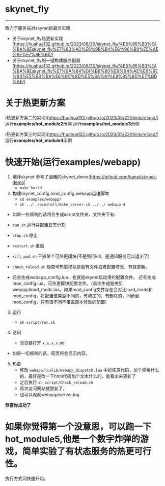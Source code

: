 # skynet_fly
---
致力于服务端对skynet的最佳实践

* 关于skynet_fly热更新实现[https://huahua132.github.io/2023/06/30/skynet_fly/%E5%85%B3%E4%BA%8Eskynet_fly%E7%83%AD%E6%9B%B4%E6%96%B0%E5%AE%9E%E7%8E%B0/]
* 关于skynet_fly的一键构建服务配置[https://huahua132.github.io/2023/06/30/skynet_fly/%E5%85%B3%E4%BA%8Eskynet_fly%E7%9A%84%E4%B8%80%E9%94%AE%E6%9E%84%E5%BB%BA%E6%9C%8D%E5%8A%A1%E9%85%8D%E7%BD%AE/]

关于热更新方案
===

(热更新方案二的实现)[https://huahua132.github.io/2023/05/22/think/reload/]
运行**examples/hot_module2**示例
运行**examples/hot_module3**示例

(热更新方案三的实现)[https://huahua132.github.io/2023/05/22/think/reload/]
运行**examples/hot_module4**示例

快速开始(运行examples/webapp)
===
1. 编译skynet 参考了涵曦的skynet_demo[https://github.com/hanxi/skynet-demo] 
    - `make build`
2. 构建skynet_config,mod_config,webapp运维脚本
    - `cd examples/webapp/`
    - `sh ../../binshell/make_server.sh ../../ webapp 4`
- 如果一些顺利的话将会生成script文件夹，文件夹下有:
- `run.sh` 运行并配置日志分割
- `stop.sh` 停止
- `restart.sh` 重启
- `kill_mod.sh` 干掉某个可热更模块(不是强行kill，是通知服务可以退出了)
- `check_reload.sh` 检查可热更模块是否有文件或者配置修改，有就更新。

- 还会生成webapp_config.lua，也就是skynet启动用的配置文件。
还有生成mod_config.lua，可热更模块配置文件。（首次生成是拷贝webapp/load_mods.lua，如果mod_config文件存在会对比load_mods和mod_config，将配置值类型不同的，有增加的，有删除的，同步到mod_config，只有值不同不覆盖原本修改的配置）

3. 运行
   - `sh script/run.sh`

4. 访问
   - 浏览器打开 `x.x.x.x:80`

 - 如果一切顺利的话，网页将会显示内容。

5. 热更
    - 修改 `webapp/lualib/webapp_dispatch.lua` 中的任意代码，加个空格什么的，最好是改一下html代码加个文本什么的，能看出来更新了
    - 之后执行 `sh script/check_reload.sh`
    - 再次访问网站就更新了。
    - 也可以观察webapp/server.log

**恭喜你成功了**

如果你觉得第一个没意思，可以跑一下hot_module5,他是一个数字炸弹的游戏，简单实验了有状态服务的热更可行性。
==

执行方式同快速开始。